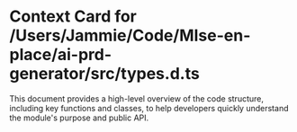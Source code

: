 # Context Card for /Users/Jammie/Code/MIse-en-place/ai-prd-generator/src/types.d.ts

This document provides a high-level overview of the code structure, including key functions and classes, to help developers quickly understand the module's purpose and public API.

